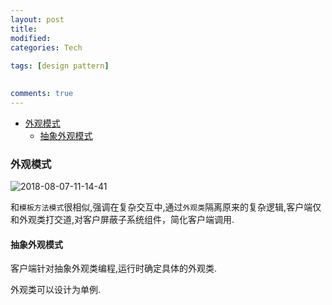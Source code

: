 ```yaml
---
layout: post
title:
modified:
categories: Tech
 
tags: [design pattern]

  
comments: true
---
```

<!-- TOC -->

- [外观模式](#外观模式)
    - [抽象外观模式](#抽象外观模式)

<!-- /TOC -->

### 外观模式

![2018-08-07-11-14-41](https://images-1257933000.cos.ap-chengdu.myqcloud.com/2018-08-07-11-14-41.png)

和`模板方法模式`很相似,强调在复杂交互中,通过`外观类`隔离原来的复杂逻辑,客户端仅和外观类打交道,对客户屏蔽子系统组件，简化客户端调用.

#### 抽象外观模式

客户端针对抽象外观类编程,运行时确定具体的外观类.

外观类可以设计为单例.
